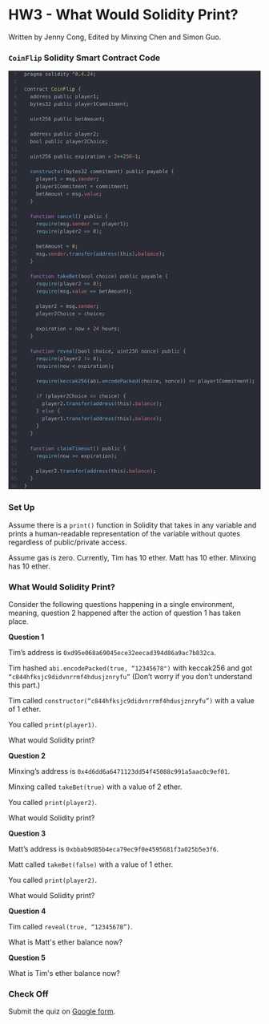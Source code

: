 
# HW3 - What Would Solidity Print?

Written by Jenny Cong, Edited by Minxing Chen and Simon Guo.



### `CoinFlip` Solidity Smart Contract Code 

![CoinFlip](./coinflip.png)



### Set Up

Assume there is a `print()` function in Solidity that takes in any variable and prints a human-readable representation of the variable without quotes regardless of public/private access. 

Assume gas is zero. Currently, Tim has 10 ether. Matt has 10 ether. Minxing has 10 ether. 



### What Would Solidity Print?

Consider the following questions happening in a single environment, meaning, question 2 happened after the action of question 1 has taken place.

**Question 1**

Tim’s address is `0xd95e068a69045ece32eecad394d86a9ac7b832ca`. 

Tim hashed `abi.encodePacked(true, “12345678")` with keccak256 and got `“c844hfksjc9didvnrrmf4hdusjznryfu”` (Don’t worry if you don’t understand this part.) 

Tim called `constructor(“c844hfksjc9didvnrrmf4hdusjznryfu”)` with a value of 1 ether. 

You called `print(player1)`. 

What would Solidity print?




**Question 2**

Minxing’s address is `0x4d6dd6a6471123dd54f45088c991a5aac0c9ef01`. 

Minxing called `takeBet(true)` with a value of 2 ether. 

You called `print(player2)`. 

What would Solidity print?




**Question 3**

Matt’s address is `0xbbab9d85b4eca79ec9f0e4595681f3a025b5e3f6`. 

Matt called `takeBet(false)` with a value of 1 ether. 

You called `print(player2)`. 

What would Solidity print?




**Question 4**

Tim called `reveal(true, “12345678”)`. 

What is Matt's ether balance now?




**Question 5**

What is Tim's ether balance now?






### Check Off

Submit the quiz on [Google form](https://docs.google.com/forms/d/e/1FAIpQLScFLnEo71COZ8mTXL5ZCMTAuzZDHNbTRWivbGE4lnkFkCdAoA/closedform).
